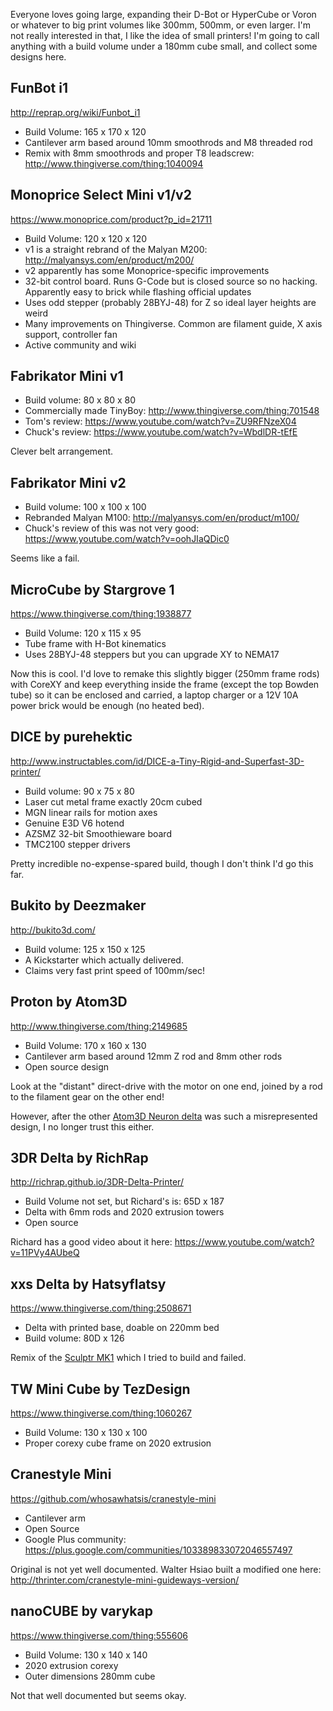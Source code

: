 Everyone loves going large, expanding their D-Bot or HyperCube or Voron or whatever to big print volumes like 300mm, 500mm, or even larger. I'm not really interested in that, I like the idea of small printers! I'm going to call anything with a build volume under a 180mm cube small, and collect some designs here.

## FunBot i1

http://reprap.org/wiki/Funbot_i1

* Build Volume: 165 x 170 x 120
* Cantilever arm based around 10mm smoothrods and M8 threaded rod
* Remix with 8mm smoothrods and proper T8 leadscrew: http://www.thingiverse.com/thing:1040094

## Monoprice Select Mini v1/v2

https://www.monoprice.com/product?p_id=21711

* Build Volume: 120 x 120 x 120
* v1 is a straight rebrand of the Malyan M200: http://malyansys.com/en/product/m200/
* v2 apparently has some Monoprice-specific improvements
* 32-bit control board. Runs G-Code but is closed source so no hacking. Apparently easy to brick while flashing official updates
* Uses odd stepper (probably 28BYJ-48) for Z so ideal layer heights are weird
* Many improvements on Thingiverse. Common are filament guide, X axis support, controller fan
* Active community and wiki

## Fabrikator Mini v1

* Build volume: 80 x 80 x 80
* Commercially made TinyBoy: http://www.thingiverse.com/thing:701548
* Tom's review: https://www.youtube.com/watch?v=ZU9RFNzeX04
* Chuck's review: https://www.youtube.com/watch?v=WbdlDR-tEfE

Clever belt arrangement.

## Fabrikator Mini v2

* Build volume: 100 x 100 x 100
* Rebranded Malyan M100: http://malyansys.com/en/product/m100/
* Chuck's review of this was not very good: https://www.youtube.com/watch?v=oohJIaQDic0

Seems like a fail.

## MicroCube by Stargrove 1

https://www.thingiverse.com/thing:1938877

* Build Volume: 120 x 115 x 95
* Tube frame with H-Bot kinematics
* Uses 28BYJ-48 steppers but you can upgrade XY to NEMA17

Now this is cool. I'd love to remake this slightly bigger (250mm frame rods) with CoreXY and keep everything inside the frame (except the top Bowden tube) so it can be enclosed and carried, a laptop charger or a 12V 10A power brick would be enough (no heated bed).

## DICE by purehektic

http://www.instructables.com/id/DICE-a-Tiny-Rigid-and-Superfast-3D-printer/

* Build volume: 90 x 75 x 80
* Laser cut metal frame exactly 20cm cubed 
* MGN linear rails for motion axes
* Genuine E3D V6 hotend
* AZSMZ 32-bit Smoothieware board
* TMC2100 stepper drivers

Pretty incredible no-expense-spared build, though I don't think I'd go this far.

## Bukito by Deezmaker

http://bukito3d.com/

* Build volume: 125 x 150 x 125
* A Kickstarter which actually delivered.
* Claims very fast print speed of 100mm/sec!

## Proton by Atom3D

http://www.thingiverse.com/thing:2149685

* Build Volume: 170 x 160 x 130
* Cantilever arm based around 12mm Z rod and 8mm other rods
* Open source design

Look at the "distant" direct-drive with the motor on one end, joined by a rod to the filament gear on the other end!

However, after the other [Atom3D Neuron delta](https://www.thingiverse.com/thing:2149660) was such a misrepresented design, I no longer trust this either.

## 3DR Delta by RichRap

http://richrap.github.io/3DR-Delta-Printer/

* Build Volume not set, but Richard's is: 65D x 187
* Delta with 6mm rods and 2020 extrusion towers
* Open source

Richard has a good video about it here: https://www.youtube.com/watch?v=11PVy4AUbeQ

## xxs Delta by Hatsyflatsy

https://www.thingiverse.com/thing:2508671

* Delta with printed base, doable on 220mm bed
* Build volume: 80D x 126

Remix of the [Sculptr MK1](https://www.thingiverse.com/thing:1444028) which I tried to build and failed.

## TW Mini Cube by TezDesign

https://www.thingiverse.com/thing:1060267

* Build Volume: 130 x 130 x 100
* Proper corexy cube frame on 2020 extrusion

## Cranestyle Mini

https://github.com/whosawhatsis/cranestyle-mini

* Cantilever arm
* Open Source
* Google Plus community: https://plus.google.com/communities/103389833072046557497

Original is not yet well documented. Walter Hsiao built a modified one here: http://thrinter.com/cranestyle-mini-guideways-version/

## nanoCUBE by varykap

https://www.thingiverse.com/thing:555606

* Build Volume: 130 x 140 x 140
* 2020 extrusion corexy
* Outer dimensions 280mm cube

Not that well documented but seems okay.